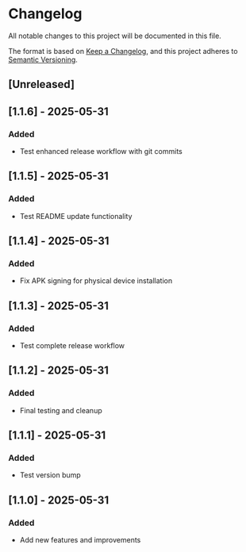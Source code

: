 # Changelog

All notable changes to this project will be documented in this file.

The format is based on [Keep a Changelog](https://keepachangelog.com/en/1.0.0/),
and this project adheres to [Semantic Versioning](https://semver.org/spec/v2.0.0.html).

## [Unreleased]

## [1.1.6] - 2025-05-31

### Added
- Test enhanced release workflow with git commits


## [1.1.5] - 2025-05-31

### Added
- Test README update functionality


## [1.1.4] - 2025-05-31

### Added
- Fix APK signing for physical device installation


## [1.1.3] - 2025-05-31

### Added
- Test complete release workflow


## [1.1.2] - 2025-05-31

### Added
- Final testing and cleanup


## [1.1.1] - 2025-05-31

### Added
- Test version bump


## [1.1.0] - 2025-05-31

### Added
- Add new features and improvements

